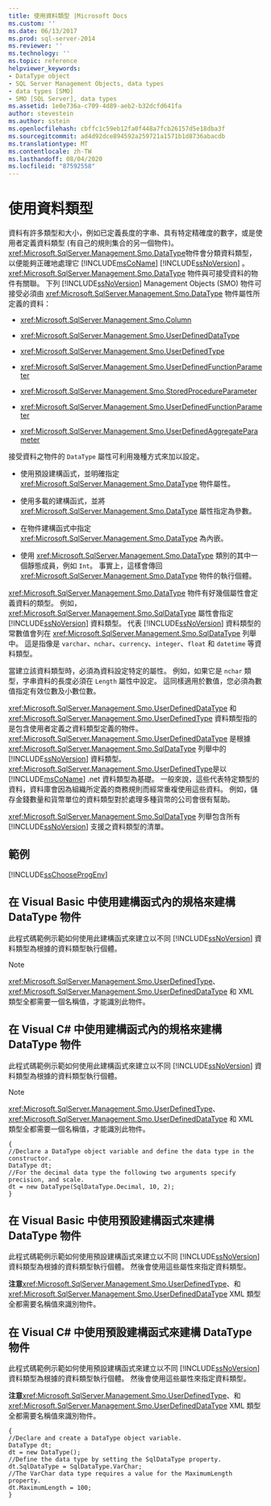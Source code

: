 ```yaml
---
title: 使用資料類型 |Microsoft Docs
ms.custom: ''
ms.date: 06/13/2017
ms.prod: sql-server-2014
ms.reviewer: ''
ms.technology: ''
ms.topic: reference
helpviewer_keywords:
- DataType object
- SQL Server Management Objects, data types
- data types [SMO]
- SMO [SQL Server], data types
ms.assetid: 1e0e736a-c709-4d89-aeb2-b32dcfd641fa
author: stevestein
ms.author: sstein
ms.openlocfilehash: cbffc1c59eb12fa0f448a7fcb26157d5e18dba3f
ms.sourcegitcommit: ad4d92dce894592a259721a1571b1d8736abacdb
ms.translationtype: MT
ms.contentlocale: zh-TW
ms.lasthandoff: 08/04/2020
ms.locfileid: "87592558"
---
```

# <a name="working-with-data-types"></a>使用資料類型
  資料有許多類型和大小，例如已定義長度的字串、具有特定精確度的數字，或是使用者定義資料類型 (有自己的規則集合的另一個物件)。 <xref:Microsoft.SqlServer.Management.Smo.DataType>物件會分類資料類型，以便能夠正確地處理它 [!INCLUDE[msCoName](../../../includes/msconame-md.md)] [!INCLUDE[ssNoVersion](../../../includes/ssnoversion-md.md)] 。 <xref:Microsoft.SqlServer.Management.Smo.DataType> 物件與可接受資料的物件有關聯。 下列 [!INCLUDE[ssNoVersion](../../../includes/ssnoversion-md.md)] Management Objects (SMO) 物件可接受必須由 <xref:Microsoft.SqlServer.Management.Smo.DataType> 物件屬性所定義的資料：  
  
-   <xref:Microsoft.SqlServer.Management.Smo.Column>  
  
-   <xref:Microsoft.SqlServer.Management.Smo.UserDefinedDataType>  
  
-   <xref:Microsoft.SqlServer.Management.Smo.UserDefinedType>  
  
-   <xref:Microsoft.SqlServer.Management.Smo.UserDefinedFunctionParameter>  
  
-   <xref:Microsoft.SqlServer.Management.Smo.StoredProcedureParameter>  
  
-   <xref:Microsoft.SqlServer.Management.Smo.UserDefinedFunctionParameter>  
  
-   <xref:Microsoft.SqlServer.Management.Smo.UserDefinedAggregateParameter>  
  
 接受資料之物件的 `DataType` 屬性可利用幾種方式來加以設定。  
  
-   使用預設建構函式，並明確指定 <xref:Microsoft.SqlServer.Management.Smo.DataType> 物件屬性。  
  
-   使用多載的建構函式，並將 <xref:Microsoft.SqlServer.Management.Smo.DataType> 屬性指定為參數。  
  
-   在物件建構函式中指定 <xref:Microsoft.SqlServer.Management.Smo.DataType> 為內嵌。  
  
-   使用 <xref:Microsoft.SqlServer.Management.Smo.DataType> 類別的其中一個靜態成員，例如 `Int`。 事實上，這樣會傳回 <xref:Microsoft.SqlServer.Management.Smo.DataType> 物件的執行個體。  
  
 <xref:Microsoft.SqlServer.Management.Smo.DataType> 物件有好幾個屬性會定義資料的類型。 例如，<xref:Microsoft.SqlServer.Management.Smo.SqlDataType> 屬性會指定 [!INCLUDE[ssNoVersion](../../../includes/ssnoversion-md.md)] 資料類型。 代表 [!INCLUDE[ssNoVersion](../../../includes/ssnoversion-md.md)] 資料類型的常數值會列在 <xref:Microsoft.SqlServer.Management.Smo.SqlDataType> 列舉中。 這是指像是 `varchar`、`nchar`、`currency`、`integer`、`float` 和 `datetime` 等資料類型。  
  
 當建立該資料類型時，必須為資料設定特定的屬性。 例如，如果它是 `nchar` 類型，字串資料的長度必須在 `Length` 屬性中設定。 這同樣適用於數值，您必須為數值指定有效位數及小數位數。  
  
 <xref:Microsoft.SqlServer.Management.Smo.UserDefinedDataType> 和 <xref:Microsoft.SqlServer.Management.Smo.UserDefinedType> 資料類型指的是包含使用者定義之資料類型定義的物件。 <xref:Microsoft.SqlServer.Management.Smo.UserDefinedDataType> 是根據 <xref:Microsoft.SqlServer.Management.Smo.SqlDataType> 列舉中的 [!INCLUDE[ssNoVersion](../../../includes/ssnoversion-md.md)] 資料類型。 <xref:Microsoft.SqlServer.Management.Smo.UserDefinedType>是以 [!INCLUDE[msCoName](../../../includes/msconame-md.md)] .net 資料類型為基礎。 一般來說，這些代表特定類型的資料，資料庫會因為組織所定義的商務規則而經常重複使用這些資料。 例如，儲存金錢數量和貨幣單位的資料類型對於處理多種貨幣的公司會很有幫助。  
  
 <xref:Microsoft.SqlServer.Management.Smo.SqlDataType> 列舉包含所有 [!INCLUDE[ssNoVersion](../../../includes/ssnoversion-md.md)] 支援之資料類型的清單。  
  
## <a name="examples"></a>範例  
 [!INCLUDE[ssChooseProgEnv](../../../includes/sschooseprogenv-md.md)]  
  
## <a name="constructing-a-datatype-object-with-the-specification-in-the-constructor-in-visual-basic"></a>在 Visual Basic 中使用建構函式內的規格來建構 DataType 物件  
 此程式碼範例示範如何使用此建構函式來建立以不同 [!INCLUDE[ssNoVersion](../../../includes/ssnoversion-md.md)] 資料類型為根據的資料類型執行個體。  
  
> [!NOTE]  
>  <xref:Microsoft.SqlServer.Management.Smo.UserDefinedType>、<xref:Microsoft.SqlServer.Management.Smo.UserDefinedDataType> 和 XML 類型全都需要一個名稱值，才能識別此物件。  
  
<!-- TODO: review snippet reference  [!CODE [SMO How to#SMO_VBDataTypes1](SMO How to#SMO_VBDataTypes1)]  -->  
  
## <a name="constructing-a-datatype-object-with-the-specification-in-the-constructor-in-visual-c"></a>在 Visual C# 中使用建構函式內的規格來建構 DataType 物件  
 此程式碼範例示範如何使用此建構函式來建立以不同 [!INCLUDE[ssNoVersion](../../../includes/ssnoversion-md.md)] 資料類型為根據的資料類型執行個體。  
  
> [!NOTE]  
>  <xref:Microsoft.SqlServer.Management.Smo.UserDefinedType>、<xref:Microsoft.SqlServer.Management.Smo.UserDefinedDataType> 和 XML 類型全都需要一個名稱值，才能識別此物件。  
  
```  
{   
//Declare a DataType object variable and define the data type in the constructor.   
DataType dt;   
//For the decimal data type the following two arguments specify precision, and scale.   
dt = new DataType(SqlDataType.Decimal, 10, 2);   
}  
```  
  
## <a name="constructing-a-datatype-object-by-using-the-default-constructor-in-visual-basic"></a>在 Visual Basic 中使用預設建構函式來建構 DataType 物件  
 此程式碼範例示範如何使用預設建構函式來建立以不同 [!INCLUDE[ssNoVersion](../../../includes/ssnoversion-md.md)] 資料類型為根據的資料類型執行個體。 然後會使用這些屬性來指定資料類型。  
  
 **注意**<xref:Microsoft.SqlServer.Management.Smo.UserDefinedType>、和 <xref:Microsoft.SqlServer.Management.Smo.UserDefinedDataType> XML 類型全都需要名稱值來識別物件。  
  
<!-- TODO: review snippet reference  [!CODE [SMO How to#SMO_VBDataTypes2](SMO How to#SMO_VBDataTypes2)]  -->  
  
## <a name="constructing-a-datatype-object-by-using-the-default-constructor-in-visual-c"></a>在 Visual C# 中使用預設建構函式來建構 DataType 物件  
 此程式碼範例示範如何使用預設建構函式來建立以不同 [!INCLUDE[ssNoVersion](../../../includes/ssnoversion-md.md)] 資料類型為根據的資料類型執行個體。 然後會使用這些屬性來指定資料類型。  
  
 **注意**<xref:Microsoft.SqlServer.Management.Smo.UserDefinedType>、和 <xref:Microsoft.SqlServer.Management.Smo.UserDefinedDataType> XML 類型全都需要名稱值來識別物件。  
  
```  
{   
//Declare and create a DataType object variable.   
DataType dt;   
dt = new DataType();   
//Define the data type by setting the SqlDataType property.   
dt.SqlDataType = SqlDataType.VarChar;   
//The VarChar data type requires a value for the MaximumLength property.   
dt.MaximumLength = 100;   
}  
```  
  
  
